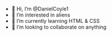 - 👋 Hi, I’m @DanielCoyle1
- 👀 I’m interested in aliens
- 🌱 I’m currently learning HTML & CSS
- 💞️ I’m looking to collaborate on anything

<!---
DanielCoyle1/DanielCoyle1 is a ✨ special ✨ repository because its `README.md` (this file) appears on your GitHub profile.
You can click the Preview link to take a look at your changes.
--->
